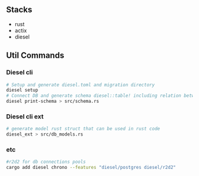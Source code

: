 ## Stacks
- rust
- actix
- diesel


## Util Commands

### Diesel cli
```bash
# Setup and generate diesel.toml and migration directory
diesel setup
# Connect DB and generate schema diesel::table! including relation between tables from the DB
diesel print-schema > src/schema.rs

```

### Diesel cli ext
```bash
# generate model rust struct that can be used in rust code
diesel_ext > src/db_models.rs

```

### etc
```bash
#r2d2 for db connections pools
cargo add diesel chrono --features "diesel/postgres diesel/r2d2"


```